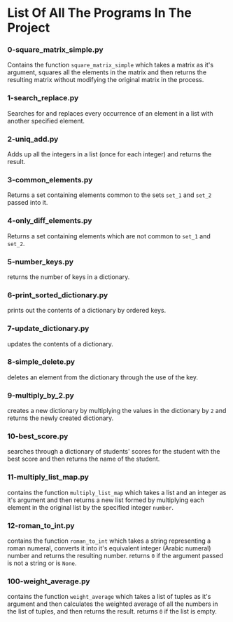 # List Of All The Programs In The Project

### 0-square_matrix_simple.py
Contains the function `square_matrix_simple` which takes a matrix as it's argument, squares all the elements in the matrix and then returns the resulting matrix without modifying the original matrix in the process.

### 1-search_replace.py
Searches for and replaces every occurrence of an element in a list with another specified element.

### 2-uniq_add.py
Adds up all the integers in a list (once for each integer) and returns the result.

### 3-common_elements.py
Returns a set containing elements common to the sets `set_1` and `set_2` passed into it.

### 4-only_diff_elements.py
Returns a set containing elements which are not common to `set_1` and `set_2`.

### 5-number_keys.py
returns the number of keys in a dictionary.

### 6-print_sorted_dictionary.py
prints out the contents of a dictionary by ordered keys.

### 7-update_dictionary.py
updates the contents of a dictionary.

### 8-simple_delete.py
deletes an element from the dictionary through the use of the key.

### 9-multiply_by_2.py
creates a new dictionary by multiplying the values in the dictionary by `2` and returns the newly created dictionary.

### 10-best_score.py
searches through a dictionary of students' scores for the student with the best score and then returns the name of the student.

### 11-multiply_list_map.py
contains the function `multiply_list_map` which takes a list and an integer as it's argument and then returns a new list formed by multiplying each element in the original list by the specified integer `number`.

### 12-roman_to_int.py
contains the function `roman_to_int` which takes a string representing a roman numeral, converts it into it's equivalent integer (Arabic numeral) number and returns the resulting number. returns `0` if the  argument passed is not a string or is `None`.

### 100-weight_average.py
contains the function `weight_average` which takes a list of tuples as it's argument and then calculates the weighted average of all the numbers in the list of tuples, and then returns the result. returns `0` if the list is empty.

### 
